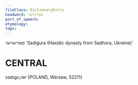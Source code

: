 ```yaml
---
fileClass: DictionaryEntry
headword: סאַדיגורער
part_of_speech: 
etymology: 
tags: 
---
```

סאַדיגורער
'Sadigura (Hasidic dynasty from Sadhora, Ukraine)'

CENTRAL
========

sadɩgu,rər {POLAND, Warsaw, 52211}